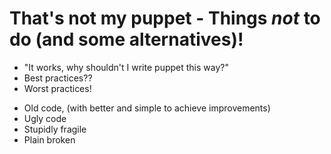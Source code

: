 <!SLIDE bullets incremental>
# That's not my puppet - Things *not* to do (and some alternatives)!

* "It works, why shouldn't I write puppet this way?"
* Best practices??
* Worst practices!

<!SLIDE bullets incremental>

* Old code, (with better and simple to achieve improvements)
* Ugly code
* Stupidly fragile
* Plain broken
